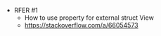 

- RFER #1
    - How to use property for external struct View 
    - https://stackoverflow.com/a/66054573
